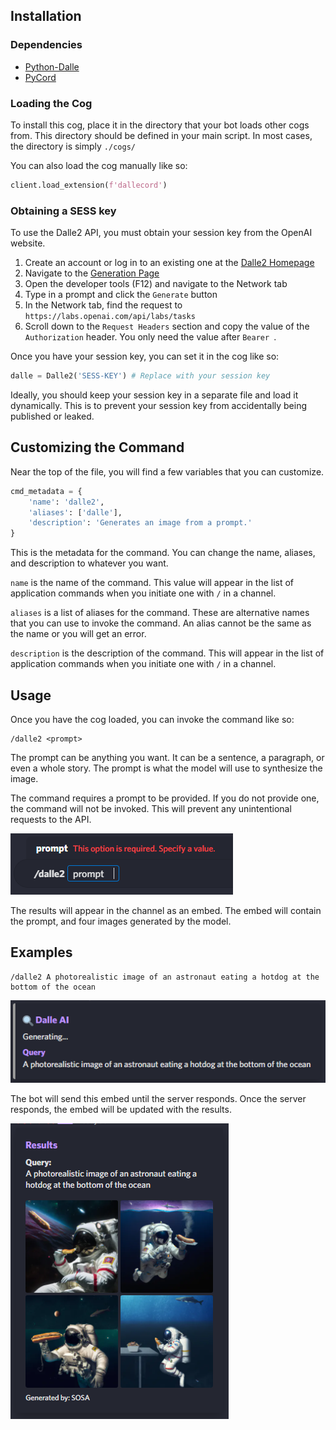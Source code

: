 ## Installation

### Dependencies
- [Python-Dalle](https://pypi.org/project/Python-DALLE/)
- [PyCord](https://docs.pycord.dev/en/stable/)

### Loading the Cog
To install this cog, place it in the directory that your bot loads other cogs from.
This directory should be defined in your main script.
In most cases, the directory is simply `./cogs/`

You can also load the cog manually like so:
```py
client.load_extension(f'dallecord')
```

### Obtaining a SESS key
To use the Dalle2 API, you must obtain your session key from the OpenAI website.
1) Create an account or log in to an existing one at the [Dalle2 Homepage](https://openai.com/dall-e-2/)
2) Navigate to the [Generation Page](https://labs.openai.com/)
3) Open the developer tools (F12) and navigate to the Network tab
4) Type in a prompt and click the `Generate` button
5) In the Network tab, find the request to `https://labs.openai.com/api/labs/tasks`
6) Scroll down to the `Request Headers` section and copy the value of the `Authorization` header. You only need the value after `Bearer `.
   
Once you have your session key, you can set it in the cog like so:
```py
dalle = Dalle2('SESS-KEY') # Replace with your session key
```
Ideally, you should keep your session key in a separate file and load it dynamically.
This is to prevent your session key from accidentally being published or leaked.

## Customizing the Command
Near the top of the file, you will find a few variables that you can customize.
```py
cmd_metadata = {
    'name': 'dalle2',
    'aliases': ['dalle'],
    'description': 'Generates an image from a prompt.'
}
```
This is the metadata for the command. You can change the name, aliases, and description to whatever you want.

`name` is the name of the command. This value will appear in the list of application commands when you initiate one with `/` in a channel.

`aliases` is a list of aliases for the command. These are alternative names that you can use to invoke the command. An alias cannot be the same as the name or you will get an error.

`description` is the description of the command. This will appear in the list of application commands when you initiate one with `/` in a channel.

## Usage
Once you have the cog loaded, you can invoke the command like so:
```
/dalle2 <prompt>
```
The prompt can be anything you want. It can be a sentence, a paragraph, or even a whole story. The prompt is what the model will use to synthesize the image.

The command requires a prompt to be provided. If you do not provide one, the command will not be invoked.
This will prevent any unintentional requests to the API.

![No Prompt Provided Image](https://github.com/Mister-SOSA/Dallecord/blob/main/readme/no_prompt.png?raw=true)

The results will appear in the channel as an embed. The embed will contain the prompt, and four images generated by the model.
## Examples
```
/dalle2 A photorealistic image of an astronaut eating a hotdog at the bottom of the ocean
```
![Querying Image](https://github.com/Mister-SOSA/Dallecord/blob/main/readme/querying.png?raw=true)

The bot will send this embed until the server responds. Once the server responds, the embed will be updated with the results.

![Results Image](https://github.com/Mister-SOSA/Dallecord/blob/main/readme/result.png?raw=true)
